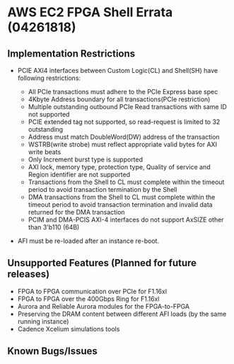 # AWS EC2 FPGA Shell Errata (04261818)

## Implementation Restrictions
* PCIE AXI4 interfaces between Custom Logic(CL) and Shell(SH) have following restrictions:
  * All PCIe transactions must adhere to the PCIe Express base spec
  * 4Kbyte Address boundary for all transactions(PCIe restriction)
  * Multiple outstanding outbound PCIe Read transactions with same ID not supported
  * PCIE extended tag not supported, so read-request is limited to 32 outstanding
  * Address must match DoubleWord(DW) address of the transaction
  * WSTRB(write strobe) must reflect appropriate valid bytes for AXI write beats
  * Only Increment burst type is supported
  * AXI lock, memory type, protection type, Quality of service and Region identifier are not supported
  * Transactions from the Shell to CL must complete within the timeout period to avoid transaction termination by the Shell
  * DMA transactions from the Shell to CL must complete within the timeout period to avoid transaction termination and invalid data returned for the DMA transaction
  * PCIM and DMA-PCIS AXI-4 interfaces do not support AxSIZE other than 3'b110 (64B)

* AFI must be re-loaded after an instance re-boot.

## Unsupported Features (Planned for future releases)
* FPGA to FPGA communication over PCIe for F1.16xl
* FPGA to FPGA over the 400Gbps Ring for F1.16xl
* Aurora and Reliable Aurora modules for the FPGA-to-FPGA 
* Preserving the DRAM content between different AFI loads (by the same running instance)
* Cadence Xcelium simulations tools

## Known Bugs/Issues


